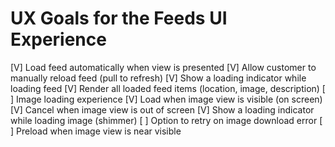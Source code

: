 #  UX Goals for the Feeds UI Experience

[V] Load feed automatically when view is presented
[V] Allow customer to manually reload feed (pull to refresh)
[V] Show a loading indicator while loading feed
[V] Render all loaded feed items (location, image, description)
[ ] Image loading experience
    [V] Load when image view is visible (on screen)
    [V] Cancel when image view is out of screen
    [V] Show a loading indicator while loading image (shimmer)
    [ ] Option to retry on image download error
    [ ] Preload when image view is near visible
